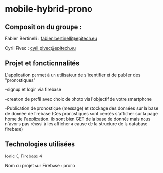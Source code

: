 # mobile-hybrid-prono

## Composition du groupe :

Fabien Bertinelli : fabien.bertinelli@epitech.eu

Cyril Pivec : cyril.pivec@epitech.eu

## Projet et fonctionnalités

L'application permet à un utilisateur de s'identifier et de publier des "pronostiques"

-signup et login via firebase

-creation de profil avec choix de photo via l'objectif de votre smartphone

-Publication de pronostique (message) et stockage des données sur la base de donnée de firebase
(Ces pronostiques sont censés s'afficher sur la page home de l'application, ils sont bien GET de la base de donnée mais nous n'avons pas réussi à les afficher à cause de la structure de la database firebase)

## Technologies utilisées

Ionic 3, Firebase 4

Nom du projet sur Firebase : prono
